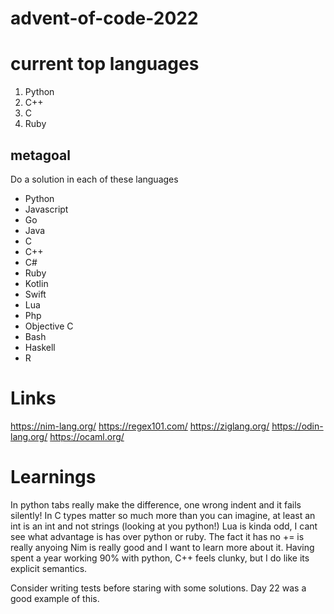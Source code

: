 # advent-of-code-2022

# current top languages
1. Python
2. C++
3. C
4. Ruby



## metagoal

Do a solution in each of these languages

- Python
- Javascript
- Go
- Java
- C
- C++
- C#
- Ruby
- Kotlin
- Swift
- Lua
- Php
- Objective C
- Bash
- Haskell
- R


# Links 
https://nim-lang.org/
https://regex101.com/
https://ziglang.org/
https://odin-lang.org/
https://ocaml.org/


# Learnings

In python tabs really make the difference, one wrong indent and it fails silently!
In C types matter so much more than you can imagine, at least an int is an int and not strings (looking at you python!)
Lua is kinda odd, I cant see what advantage is has over python or ruby. The fact it has no += is really anyoing
Nim is really good and I want to learn more about it.
Having spent a year working 90% with python, C++ feels clunky, but I do like its explicit semantics.

Consider writing tests before staring with some solutions. Day 22 was a good example of this.

